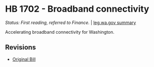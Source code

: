 # HB 1702 - Broadband connectivity
*Status: First reading, referred to Finance.* | [leg.wa.gov summary](https://app.leg.wa.gov/billsummary?BillNumber=1702&Year=2021)

Accelerating broadband connectivity for Washington.

## Revisions
* [Original Bill](1/)